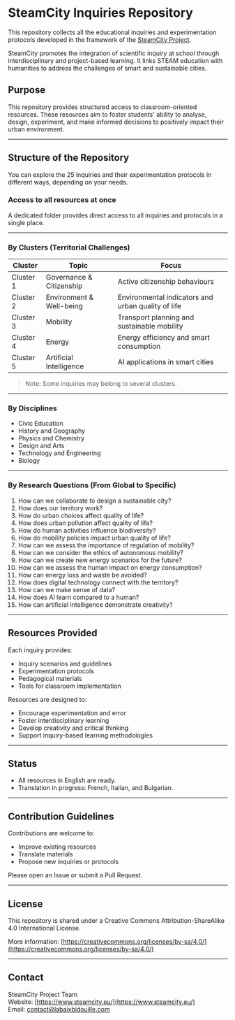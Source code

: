 # SteamCity Inquiries Repository

This repository collects all the educational inquiries and experimentation protocols developed in the framework of the [SteamCity Project](https://www.steamcity.eu/).

SteamCity promotes the integration of scientific inquiry at school through interdisciplinary and project-based learning. It links STEAM education with humanities to address the challenges of smart and sustainable cities.

## Purpose

This repository provides structured access to classroom-oriented resources. These resources aim to foster students' ability to analyse, design, experiment, and make informed decisions to positively impact their urban environment.

---

## Structure of the Repository

You can explore the 25 inquiries and their experimentation protocols in different ways, depending on your needs.

### Access to all resources at once

A dedicated folder provides direct access to all inquiries and protocols in a single place.

---

### By Clusters (Territorial Challenges)

| Cluster | Topic | Focus |
|---------|-------|-------|
| Cluster 1 | Governance & Citizenship | Active citizenship behaviours |
| Cluster 2 | Environment & Well-being | Environmental indicators and urban quality of life |
| Cluster 3 | Mobility | Transport planning and sustainable mobility |
| Cluster 4 | Energy | Energy efficiency and smart consumption |
| Cluster 5 | Artificial Intelligence | AI applications in smart cities |

> Note: Some inquiries may belong to several clusters.

---

### By Disciplines

- Civic Education  
- History and Geography  
- Physics and Chemistry  
- Design and Arts  
- Technology and Engineering  
- Biology  

---

### By Research Questions (From Global to Specific)

1. How can we collaborate to design a sustainable city?  
2. How does our territory work?  
3. How do urban choices affect quality of life?  
4. How does urban pollution affect quality of life?  
5. How do human activities influence biodiversity?  
6. How do mobility policies impact urban quality of life?  
7. How can we assess the importance of regulation of mobility?  
8. How can we consider the ethics of autonomous mobility?  
9. How can we create new energy scenarios for the future?  
10. How can we assess the human impact on energy consumption?  
11. How can energy loss and waste be avoided?  
12. How does digital technology connect with the territory?  
13. How can we make sense of data?  
14. How does AI learn compared to a human?  
15. How can artificial intelligence demonstrate creativity?  

---

## Resources Provided

Each inquiry provides:
- Inquiry scenarios and guidelines  
- Experimentation protocols  
- Pedagogical materials  
- Tools for classroom implementation  

Resources are designed to:
- Encourage experimentation and error  
- Foster interdisciplinary learning  
- Develop creativity and critical thinking  
- Support inquiry-based learning methodologies  

---

## Status

- All resources in English are ready.  
- Translation in progress: French, Italian, and Bulgarian.

---

## Contribution Guidelines

Contributions are welcome to:
- Improve existing resources  
- Translate materials  
- Propose new inquiries or protocols  

Please open an Issue or submit a Pull Request.

---

## License

This repository is shared under a Creative Commons Attribution-ShareAlike 4.0 International License.

More information: [https://creativecommons.org/licenses/by-sa/4.0/](https://creativecommons.org/licenses/by-sa/4.0/)

---

## Contact

SteamCity Project Team  
Website: [https://www.steamcity.eu/](https://www.steamcity.eu/)  
Email: contact@labaixbidouille.com
